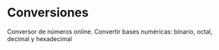 # Conversiones
Conversor de números online. Convertir bases numéricas: binario, octal, decimal y hexadecimal
